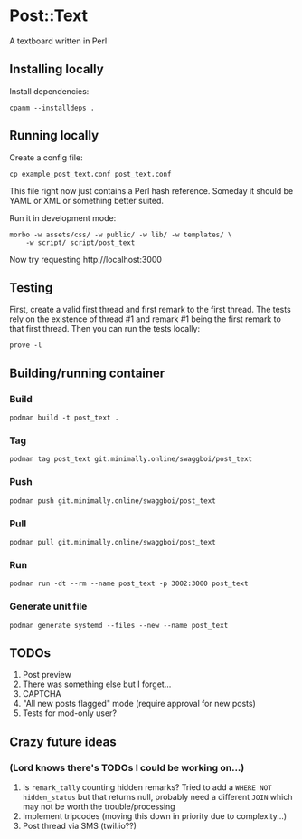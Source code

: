 # Post::Text

A textboard written in Perl

## Installing locally

Install dependencies:

    cpanm --installdeps .

## Running locally

Create a config file:

    cp example_post_text.conf post_text.conf

This file right now just contains a Perl hash reference. Someday it
should be YAML or XML or something better suited.

Run it in development mode:

    morbo -w assets/css/ -w public/ -w lib/ -w templates/ \
        -w script/ script/post_text

Now try requesting http://localhost:3000

## Testing

First, create a valid first thread and first remark to the first
thread. The tests rely on the existence of thread #1 and remark #1
being the first remark to that first thread. Then you can run the
tests locally:

    prove -l

## Building/running container

### Build

    podman build -t post_text .

### Tag

    podman tag post_text git.minimally.online/swaggboi/post_text

### Push

    podman push git.minimally.online/swaggboi/post_text

### Pull

    podman pull git.minimally.online/swaggboi/post_text

### Run

    podman run -dt --rm --name post_text -p 3002:3000 post_text

### Generate unit file

    podman generate systemd --files --new --name post_text

## TODOs

1. Post preview
1. There was something else but I forget...
1. CAPTCHA
1. "All new posts flagged" mode (require approval for new posts)
1. Tests for mod-only user?

## Crazy future ideas

### (Lord knows there's TODOs I could be working on...)

1. Is `remark_tally` counting hidden remarks? Tried to add a `WHERE
   NOT hidden_status` but that returns null, probably need a different
   `JOIN` which may not be worth the trouble/processing
1. Implement tripcodes (moving this down in priority due to complexity...)
1. Post thread via SMS (twil.io??)
